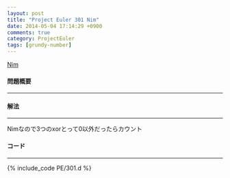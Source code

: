```yaml
---
layout: post
title: "Project Euler 301 Nim"
date: 2014-05-04 17:14:29 +0900
comments: true
category: ProjectEuler
tags: [grundy-number]
---
```


[Nim](http://projecteuler.net/problem=301)

#### 問題概要

****

#### 解法

****

Nimなので3つのxorとって0以外だったらカウント

#### コード

****

{% include_code PE/301.d %}

